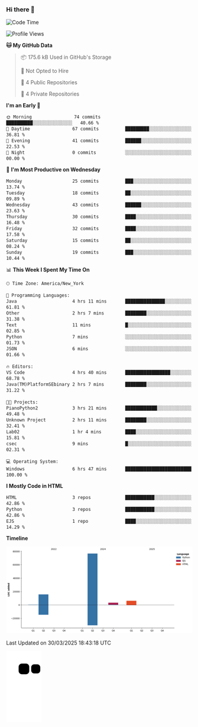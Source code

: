 ### Hi there 👋

<!--
**Iplay6432/Iplay6432** is a ✨ _special_ ✨ repository because its `README.md` (this file) appears on your GitHub profile.

Here are some ideas to get you started:

- 🔭 I’m currently working on ...
- 🌱 I’m currently learning ...
- 👯 I’m looking to collaborate on ...
- 🤔 I’m looking for help with ...
- 💬 Ask me about ...
- 📫 How to reach me: ...
- 😄 Pronouns: ...
- ⚡ Fun fact: ...
-->
<!--
- 🔭 I’m currently working on [A Login Python Scipt Thing](https://github.com/Iplay6432/Lugin-but-no-Pygame-)
- 🌱 I’m currently [learning C++](https://github.com/Iplay6432/LearningCpp)


<!--START_SECTION:waka-->
![Code Time](http://img.shields.io/badge/Code%20Time-153%20hrs%2032%20mins-blue)

![Profile Views](http://img.shields.io/badge/Profile%20Views-0-blue)

**🐱 My GitHub Data** 

> 📦 175.6 kB Used in GitHub's Storage 
 > 
> 🚫 Not Opted to Hire
 > 
> 📜 4 Public Repositories 
 > 
> 🔑 4 Private Repositories 
 > 
**I'm an Early 🐤** 

```text
🌞 Morning                74 commits          ██████████░░░░░░░░░░░░░░░   40.66 % 
🌆 Daytime                67 commits          █████████░░░░░░░░░░░░░░░░   36.81 % 
🌃 Evening                41 commits          ██████░░░░░░░░░░░░░░░░░░░   22.53 % 
🌙 Night                  0 commits           ░░░░░░░░░░░░░░░░░░░░░░░░░   00.00 % 
```
📅 **I'm Most Productive on Wednesday** 

```text
Monday                   25 commits          ███░░░░░░░░░░░░░░░░░░░░░░   13.74 % 
Tuesday                  18 commits          ██░░░░░░░░░░░░░░░░░░░░░░░   09.89 % 
Wednesday                43 commits          ██████░░░░░░░░░░░░░░░░░░░   23.63 % 
Thursday                 30 commits          ████░░░░░░░░░░░░░░░░░░░░░   16.48 % 
Friday                   32 commits          ████░░░░░░░░░░░░░░░░░░░░░   17.58 % 
Saturday                 15 commits          ██░░░░░░░░░░░░░░░░░░░░░░░   08.24 % 
Sunday                   19 commits          ███░░░░░░░░░░░░░░░░░░░░░░   10.44 % 
```


📊 **This Week I Spent My Time On** 

```text
🕑︎ Time Zone: America/New_York

💬 Programming Languages: 
Java                     4 hrs 11 mins       ███████████████░░░░░░░░░░   61.81 % 
Other                    2 hrs 7 mins        ████████░░░░░░░░░░░░░░░░░   31.38 % 
Text                     11 mins             █░░░░░░░░░░░░░░░░░░░░░░░░   02.85 % 
Python                   7 mins              ░░░░░░░░░░░░░░░░░░░░░░░░░   01.73 % 
JSON                     6 mins              ░░░░░░░░░░░░░░░░░░░░░░░░░   01.66 % 

🔥 Editors: 
VS Code                  4 hrs 40 mins       █████████████████░░░░░░░░   68.78 % 
Java(TM)PlatformSEbinary 2 hrs 7 mins        ████████░░░░░░░░░░░░░░░░░   31.22 % 

🐱‍💻 Projects: 
PianoPython2             3 hrs 21 mins       ████████████░░░░░░░░░░░░░   49.48 % 
Unknown Project          2 hrs 11 mins       ████████░░░░░░░░░░░░░░░░░   32.41 % 
Lab02                    1 hr 4 mins         ████░░░░░░░░░░░░░░░░░░░░░   15.81 % 
csec                     9 mins              █░░░░░░░░░░░░░░░░░░░░░░░░   02.31 % 

💻 Operating System: 
Windows                  6 hrs 47 mins       █████████████████████████   100.00 % 
```

**I Mostly Code in HTML** 

```text
HTML                     3 repos             ███████████░░░░░░░░░░░░░░   42.86 % 
Python                   3 repos             ███████████░░░░░░░░░░░░░░   42.86 % 
EJS                      1 repo              ████░░░░░░░░░░░░░░░░░░░░░   14.29 % 
```



**Timeline**

![Lines of Code chart](https://raw.githubusercontent.com/Iplay6432/Iplay6432/main/assets/bar_graph.png)


 Last Updated on 30/03/2025 18:43:18 UTC
<!--END_SECTION:waka-->

![snake](https://raw.githubusercontent.com/Iplay6432/Iplay6432/output/github-contribution-grid-snake.svg)
